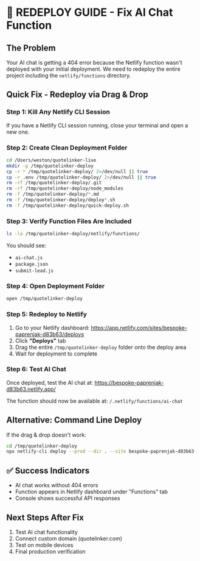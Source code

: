 # 🚀 REDEPLOY GUIDE - Fix AI Chat Function

## The Problem
Your AI chat is getting a 404 error because the Netlify function wasn't deployed with your initial deployment. We need to redeploy the entire project including the `netlify/functions` directory.

## Quick Fix - Redeploy via Drag & Drop

### Step 1: Kill Any Netlify CLI Session
If you have a Netlify CLI session running, close your terminal and open a new one.

### Step 2: Create Clean Deployment Folder
```bash
cd /Users/weston/quotelinker-live
mkdir -p /tmp/quotelinker-deploy
cp -r * /tmp/quotelinker-deploy/ 2>/dev/null || true
cp -r .env /tmp/quotelinker-deploy/ 2>/dev/null || true
rm -rf /tmp/quotelinker-deploy/.git
rm -rf /tmp/quotelinker-deploy/node_modules
rm -f /tmp/quotelinker-deploy/*.md
rm -f /tmp/quotelinker-deploy/deploy*.sh
rm -f /tmp/quotelinker-deploy/quick-deploy.sh
```

### Step 3: Verify Function Files Are Included
```bash
ls -la /tmp/quotelinker-deploy/netlify/functions/
```
You should see:
- `ai-chat.js`
- `package.json`
- `submit-lead.js`

### Step 4: Open Deployment Folder
```bash
open /tmp/quotelinker-deploy
```

### Step 5: Redeploy to Netlify
1. Go to your Netlify dashboard: https://app.netlify.com/sites/bespoke-paprenjak-d83b63/deploys
2. Click **"Deploys"** tab
3. Drag the entire `/tmp/quotelinker-deploy` folder onto the deploy area
4. Wait for deployment to complete

### Step 6: Test AI Chat
Once deployed, test the AI chat at: https://bespoke-paprenjak-d83b63.netlify.app/

The function should now be available at: `/.netlify/functions/ai-chat`

## Alternative: Command Line Deploy

If the drag & drop doesn't work:

```bash
cd /tmp/quotelinker-deploy
npx netlify-cli deploy --prod --dir . --site bespoke-paprenjak-d83b63
```

## ✅ Success Indicators
- AI chat works without 404 errors
- Function appears in Netlify dashboard under "Functions" tab
- Console shows successful API responses

## Next Steps After Fix
1. Test AI chat functionality
2. Connect custom domain (quotelinker.com)
3. Test on mobile devices
4. Final production verification
